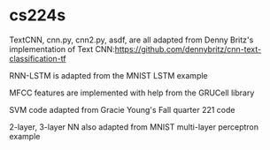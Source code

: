 # cs224s
TextCNN, cnn.py, cnn2.py, asdf, are all adapted from Denny Britz's implementation of Text CNN:https://github.com/dennybritz/cnn-text-classification-tf

RNN-LSTM is adapted from the MNIST LSTM example

MFCC features are implemented with help from the GRUCell library

SVM code adapted from Gracie Young's Fall quarter 221 code

2-layer, 3-layer NN also adapted from MNIST multi-layer perceptron example
